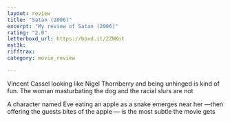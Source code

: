 ```yaml
---
layout: review
title: "Satan (2006)"
excerpt: "My review of Satan (2006)"
rating: "2.0"
letterboxd_url: https://boxd.it/2ZNKnt
mst3k: 
rifftrax: 
category: movie_review

---
```


Vincent Cassel looking like Nigel Thornberry and being unhinged is kind of fun. The woman masturbating the dog and the racial slurs are not

A character named Eve eating an apple as a snake emerges near her —then offering the guests bites of the apple — is the most subtle the movie gets